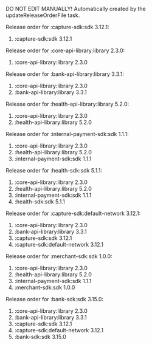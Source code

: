 DO NOT EDIT MANUALLY!
Automatically created by the updateReleaseOrderFile task.

Release order for :capture-sdk:sdk 3.12.1:
 1. :capture-sdk:sdk 3.12.1

Release order for :core-api-library:library 2.3.0:
 1. :core-api-library:library 2.3.0

Release order for :bank-api-library:library 3.3.1:
 1. :core-api-library:library 2.3.0
 2. :bank-api-library:library 3.3.1

Release order for :health-api-library:library 5.2.0:
 1. :core-api-library:library 2.3.0
 2. :health-api-library:library 5.2.0

Release order for :internal-payment-sdk:sdk 1.1.1:
 1. :core-api-library:library 2.3.0
 2. :health-api-library:library 5.2.0
 3. :internal-payment-sdk:sdk 1.1.1

Release order for :health-sdk:sdk 5.1.1:
 1. :core-api-library:library 2.3.0
 2. :health-api-library:library 5.2.0
 3. :internal-payment-sdk:sdk 1.1.1
 4. :health-sdk:sdk 5.1.1

Release order for :capture-sdk:default-network 3.12.1:
 1. :core-api-library:library 2.3.0
 2. :bank-api-library:library 3.3.1
 3. :capture-sdk:sdk 3.12.1
 4. :capture-sdk:default-network 3.12.1

Release order for :merchant-sdk:sdk 1.0.0:
 1. :core-api-library:library 2.3.0
 2. :health-api-library:library 5.2.0
 3. :internal-payment-sdk:sdk 1.1.1
 4. :merchant-sdk:sdk 1.0.0

Release order for :bank-sdk:sdk 3.15.0:
 1. :core-api-library:library 2.3.0
 2. :bank-api-library:library 3.3.1
 3. :capture-sdk:sdk 3.12.1
 4. :capture-sdk:default-network 3.12.1
 5. :bank-sdk:sdk 3.15.0

